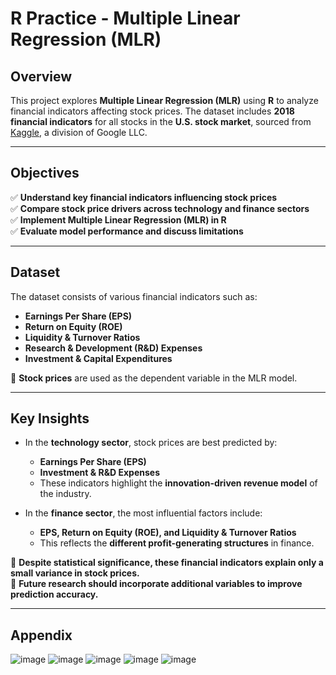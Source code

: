 # R Practice - Multiple Linear Regression (MLR)

## Overview
This project explores **Multiple Linear Regression (MLR)** using **R** to analyze financial indicators affecting stock prices. The dataset includes **2018 financial indicators** for all stocks in the **U.S. stock market**, sourced from [Kaggle](https://www.kaggle.com/), a division of Google LLC.

---

## Objectives
✅ **Understand key financial indicators influencing stock prices**  
✅ **Compare stock price drivers across technology and finance sectors**  
✅ **Implement Multiple Linear Regression (MLR) in R**  
✅ **Evaluate model performance and discuss limitations**  

---

## Dataset
The dataset consists of various financial indicators such as:
- **Earnings Per Share (EPS)**
- **Return on Equity (ROE)**
- **Liquidity & Turnover Ratios**
- **Research & Development (R&D) Expenses**
- **Investment & Capital Expenditures**

📌 **Stock prices** are used as the dependent variable in the MLR model.

---

## Key Insights
- In the **technology sector**, stock prices are best predicted by:
  - **Earnings Per Share (EPS)**
  - **Investment & R&D Expenses**  
  - These indicators highlight the **innovation-driven revenue model** of the industry.

- In the **finance sector**, the most influential factors include:
  - **EPS, Return on Equity (ROE), and Liquidity & Turnover Ratios**  
  - This reflects the **different profit-generating structures** in finance.

🔹 **Despite statistical significance, these financial indicators explain only a small variance in stock prices.**  
🔹 **Future research should incorporate additional variables to improve prediction accuracy.**

---

## Appendix
![image](https://github.com/slashhsu/R-practise-MLR/assets/137000188/00c3bbb1-5dbf-4a8b-978d-d091a0cc2c26)
![image](https://github.com/slashhsu/R-practise-MLR/assets/137000188/688d1c12-f180-4d8c-bfdc-095bc3e98803)
![image](https://github.com/slashhsu/R-practise-MLR/assets/137000188/9b82be33-79a0-4877-931f-22ffe4af7b99)
![image](https://github.com/slashhsu/R-practise-MLR/assets/137000188/cbdfb936-7717-41a8-928a-833a2b22958c)
![image](https://github.com/slashhsu/R-practise-MLR/assets/137000188/da196879-145e-4c1b-968b-9bd6519368dd)
